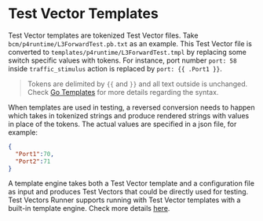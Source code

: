 # Test Vector Templates
Test Vector templates are tokenized Test Vector files. Take `bcm/p4runtime/L3ForwardTest.pb.txt` as an example. This Test Vector file is converted to `templates/p4runtime/L3ForwardTest.tmpl` by replacing some switch specific values with tokens. For instance, port number `port: 58` inside `traffic_stimulus` action is replaced by `port: {{ .Port1 }}`.
> Tokens are delimited by `{{` and `}}` and all text outside is unchanged. Check [Go Templates](https://golang.org/pkg/text/template/) for more details regarding the syntax.

When templates are used in testing, a reversed conversion needs to happen which takes in tokenized strings and produce rendered strings with values in place of the tokens. The actual values are specified in a json file, for example:
```json
{
  "Port1":70,
  "Port2":71
}
```

A template engine takes both a Test Vector template and a configuration file as input and produces Test Vectors that could be directly used for testing. Test Vectors Runner supports running with Test Vector templates with a built-in template engine. Check more details [here](https://github.com/stratum/testvectors-runner).
